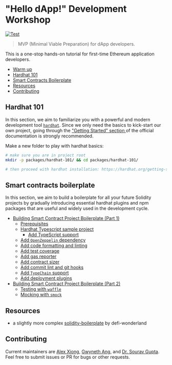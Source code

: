 # "Hello dApp!" Development Workshop

[![Test](https://github.com/BlockchainCourseNTU/hello-dapp/actions/workflows/test.yml/badge.svg)](https://github.com/BlockchainCourseNTU/hello-dapp/actions/workflows/test.yml)

> MVP (Minimal Viable Preparation) for dApp developers.

This is a one-stop hands-on tutorial for first-time Ethereum application developers.

- [Warm up](./warmup.md)
- [Hardhat 101](#hardhat-101)
- [Smart Contracts Boilerplate](#smart-contracts-boilerplate)
- [Resources](#resources)
- [Contributing](#contributing)

## Hardhat 101

In this section, we aim to familiarize you with a powerful and modern development tool [`hardhat`](https://github.com/nomiclabs/hardhat).
Since we only need the basics to kick-start our own project, going through the ["Getting Started" section ](https://hardhat.org/getting-started/) of the official documentation is strongly recommended.

Make a new folder to play with hardhat basics:

```sh
# make sure you are in project root
mkdir -p packages/hardhat-101/ && cd packages/hardhat-101/

# then proceed with hardhat installation: https://hardhat.org/getting-started/#installation
```

## Smart contracts boilerplate

In this section, we aim to build a boilerplate for all your future Solidity projects by gradually introducing essential hardhat plugins and npm packages that are useful and widely used in the development cycle.

- [Building Smart Contract Project Boilerplate (Part 1)](./boilerplate.md#building-smart-contract-project-boilerplate-part-1)
  - [Prerequisites](./boilerplate.md#prerequisites)
  - [Hardhat Typescript sample project](./boilerplate.md#hardhat-typescript-sample-project)
    - [Add TypeScript support](./boilerplate.md#add-typescript-support)
  - [Add `OpenZeppelin` dependency](./boilerplate.md#add-openzeppelin-dependency)
  - [Add code formatting and linting](./boilerplate.md#add-code-formatting-and-linting)
  - [Add test coverage](./boilerplate.md#add-test-coverage)
  - [Add gas reporter](./boilerplate.md#add-gas-reporter)
  - [Add contract sizer](./boilerplate.md#add-contract-sizer)
  - [Add commit lint and git hooks](./boilerplate.md#add-commit-lint-and-git-hooks)
  - [Add `TypeChain` support](./boilerplate.md#add-typechain-plugin)
  - [Add deployment plugins](./boilerplate.md#add-deployment-plugins)
- [Building Smart Contract Project Boilerplate (Part 2)](./boilerplate-part2.md#building-smart-contract-project-boilerplate-part-2)
  - [Testing with `waffle`](./boilerplate-part2.md#testing-with-waffle)
  - [Mocking with `smock`](./boilerplate-part2.md#mocking-with-smock)

## Resources

- a slightly more complex [solidity-boilerplate](https://github.com/defi-wonderland/solidity-boilerplate) by defi-wonderland

## Contributing

Current maintainers are [Alex Xiong](https://github.com/alxiong), [Gwyneth Ang](https://github.com/GwynethAXY), and [Dr. Sourav Gupta](https://github.com/sgsourav).
Feel free to submit issues or PR for bugs or other requests.
